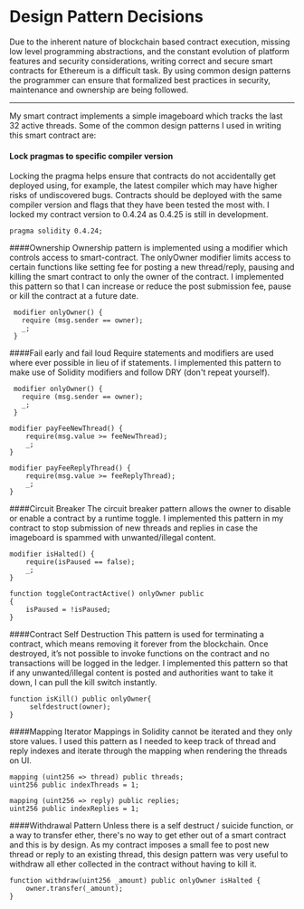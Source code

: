 Design Pattern Decisions
===================

Due to the inherent nature of blockchain based contract execution, missing low level programming abstractions, and the constant evolution of platform features and security considerations, writing correct and secure smart contracts for Ethereum is a difficult task. By using common design patterns the programmer can ensure that formalized best practices in security, maintenance and ownership are being followed.

----------

My smart contract implements a simple imageboard which tracks the last 32 active threads. Some of the common design patterns I used in writing this smart contract are:

#### Lock pragmas to specific compiler version
Locking the pragma helps ensure that contracts do not accidentally get deployed using, for example, the latest compiler which may have higher risks of undiscovered bugs. Contracts should be deployed with the same compiler version and flags that they have been tested the most with. I locked my contract version to 0.4.24 as 0.4.25 is still in development.

```
pragma solidity 0.4.24;
```

####Ownership
Ownership pattern is implemented using a modifier which controls access to smart-contract. The onlyOwner modifier limits access to certain functions like setting fee for posting a new thread/reply, pausing and killing the smart contract to only the owner of the contract. I implemented this pattern so that I can increase or reduce the post submission fee, pause or kill the contract at a future date.
```
 modifier onlyOwner() {
   require (msg.sender == owner);
   _;
 }
```
####Fail early and fail loud
 Require statements and modifiers are used where ever possible in lieu of if statements. I implemented this pattern to make use of Solidity modifiers and follow DRY (don't repeat yourself).

```
 modifier onlyOwner() {
   require (msg.sender == owner);
   _;
 }
```
```
modifier payFeeNewThread() {
	require(msg.value >= feeNewThread);
	_;
}
```
```
modifier payFeeReplyThread() {
	require(msg.value >= feeReplyThread);
	_;
}
```

####Circuit Breaker
The circuit breaker pattern allows the owner to disable or enable a contract by a runtime toggle. I implemented this pattern in my contract to stop submission of new threads and replies in case the imageboard is spammed with unwanted/illegal content.
```
modifier isHalted() {
	require(isPaused == false);
	_;
}
```
```
function toggleContractActive() onlyOwner public
{
    isPaused = !isPaused;
}
```

####Contract Self Destruction
This pattern is used for terminating a contract, which means removing it forever from the blockchain. Once destroyed, it’s not possible to invoke functions on the contract and no transactions will be logged in the ledger. I implemented this pattern so that if any unwanted/illegal content is posted and authorities want to take it down, I can pull the kill switch instantly.
```
function isKill() public onlyOwner{
     selfdestruct(owner);
}
```

####Mapping Iterator
Mappings in Solidity cannot be iterated and they only store values. I used this pattern as I needed to keep track of thread and reply indexes and iterate through the mapping when rendering the threads on UI.
```
mapping (uint256 => thread) public threads;
uint256 public indexThreads = 1;
```
```
mapping (uint256 => reply) public replies;
uint256 public indexReplies = 1;
```

####Withdrawal Pattern
Unless there is a self destruct / suicide function, or a way to transfer ether, there's no way to get ether out of a smart contract and this is by design. As my contract imposes a small fee to post new thread or reply to an existing thread, this design pattern was very useful to withdraw all ether collected in the contract without having to kill it.
```
function withdraw(uint256 _amount) public onlyOwner isHalted {
	owner.transfer(_amount);
}
```
